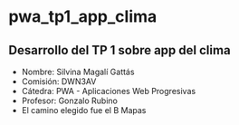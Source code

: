 # pwa_tp1_app_clima
 
## Desarrollo del TP 1 sobre app del clima

* Nombre: Silvina Magalí Gattás
* Comisión: DWN3AV
* Cátedra: PWA - Aplicaciones Web Progresivas
* Profesor: Gonzalo Rubino
* El camino elegido fue el B Mapas
